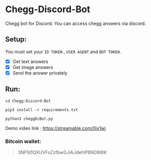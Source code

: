 # Chegg-Discord-Bot
Chegg bot for Discord.
You can access chegg answers via discord.

## Setup:
You must set your `ID TOKEN` , `USER AGENT` and `BOT TOKEN`.

- [x] Get text answers
- [x] Get image answers
- [x] Send the answer privately

## Run:

`cd Chegg-Discord-Bot`

`pip3 install -r requirements.txt`

`python3 cheggDcBot.py`


Demo video link : https://streamable.com/0ix1wj



### Bitcoin wallet: 
> 3NFfd1QXUVFsZzfbwGJiAJdehtPB9D88tK
